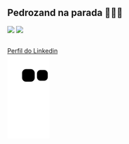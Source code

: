 ## Pedrozand na parada 🥶👨‍💻 
 
 <div>	
  <img height="150em" src="https://github-readme-stats.vercel.app/api?username=pedrozand&show_icons=true&count_private=true&theme=react&hide_border=true&bg_color=1F222E&title_color=79ff97&icon_color=79ff97" />
  <img height="150em" src="https://github-readme-stats.vercel.app/api/top-langs/?username=pedrozand&exclude_repo=machine-learning&langs_count=8&layout=compact&theme=react&hide_border=true&bg_color=1F222E&title_color=79ff97&icon_color=79ff97"/>
</div>

  
##
 
<div> 

  <a href="https://www.linkedin.com/in/pedro-oliveira-644718206/"> Perfil do Linkedin </a>
 <br>
  ![Snake animation](https://github.com/rafaballerini/rafaballerini/blob/output/github-contribution-grid-snake.svg)
</div>

